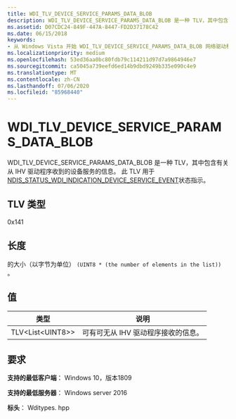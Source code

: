 ```yaml
---
title: WDI_TLV_DEVICE_SERVICE_PARAMS_DATA_BLOB
description: WDI_TLV_DEVICE_SERVICE_PARAMS_DATA_BLOB 是一种 TLV，其中包含有关从 IHV 驱动程序收到的设备服务的信息。
ms.assetid: D07CDC24-849F-447A-8447-FD2D37178C42
ms.date: 06/15/2018
keywords:
- 从 Windows Vista 开始 WDI_TLV_DEVICE_SERVICE_PARAMS_DATA_BLOB 网络驱动程序
ms.localizationpriority: medium
ms.openlocfilehash: 53ed36aa0bc80fdb79c114211d97d7a9864946e7
ms.sourcegitcommit: ca5045a739eefd6ed14b9dbd9249b335e090c4e9
ms.translationtype: MT
ms.contentlocale: zh-CN
ms.lasthandoff: 07/06/2020
ms.locfileid: "85968440"
---
```

# <a name="wdi_tlv_device_service_params_data_blob"></a>WDI_TLV_DEVICE_SERVICE_PARAMS_DATA_BLOB

WDI_TLV_DEVICE_SERVICE_PARAMS_DATA_BLOB 是一种 TLV，其中包含有关从 IHV 驱动程序收到的设备服务的信息。 此 TLV 用于[NDIS_STATUS_WDI_INDICATION_DEVICE_SERVICE_EVENT](ndis-status-wdi-indication-device-service-event.md)状态指示。

## <a name="tlv-type"></a>TLV 类型

0x141

## <a name="length"></a>长度

的大小（以字节为单位） `(UINT8 * (the number of elements in the list))` 。

## <a name="values"></a>值

| 类型 | 说明 |
| --- | --- |
| TLV\<List\<UINT8\>\> | 可有可无从 IHV 驱动程序接收的信息。 |

## <a name="requirements"></a>要求

**支持的最低客户端**： Windows 10，版本1809

**支持的最低服务器**： Windows server 2016

**标头**： Wditypes. hpp

